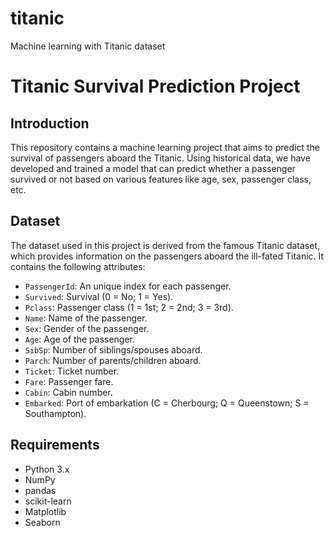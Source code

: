# titanic
Machine learning with Titanic dataset
# Titanic Survival Prediction Project

## Introduction

This repository contains a machine learning project that aims to predict the survival of passengers aboard the Titanic. Using historical data, we have developed and trained a model that can predict whether a passenger survived or not based on various features like age, sex, passenger class, etc.

## Dataset

The dataset used in this project is derived from the famous Titanic dataset, which provides information on the passengers aboard the ill-fated Titanic. It contains the following attributes:

- `PassengerId`: An unique index for each passenger.
- `Survived`: Survival (0 = No; 1 = Yes).
- `Pclass`: Passenger class (1 = 1st; 2 = 2nd; 3 = 3rd).
- `Name`: Name of the passenger.
- `Sex`: Gender of the passenger.
- `Age`: Age of the passenger.
- `SibSp`: Number of siblings/spouses aboard.
- `Parch`: Number of parents/children aboard.
- `Ticket`: Ticket number.
- `Fare`: Passenger fare.
- `Cabin`: Cabin number.
- `Embarked`: Port of embarkation (C = Cherbourg; Q = Queenstown; S = Southampton).

## Requirements

- Python 3.x
- NumPy
- pandas
- scikit-learn
- Matplotlib
- Seaborn
